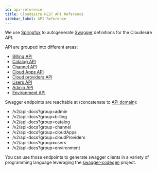 ```yaml
---
id: api-reference
title: Cloudesire REST API Reference
sidebar_label: API Reference
---
```


We use [Springfox](https://github.com/springfox/springfox) to autogenerate
[Swagger](https://swagger.io/) definitions for the Cloudesire API.

API are grouped into different areas:

* [Billing API](/redoc/billing.html)
* [Catalog API](/redoc/catalog.html)
* [Channel API](/redoc/channel.html)
* [Cloud Apps API](/redoc/cloud-apps.html)
* [Cloud providers API](/redoc/cloud-providers.html)
* [Users API](/redoc/users.html)
* [Admin API](/redoc/admin.html)
* [Environment API](/redoc/environment.html)

Swagger endpoints are reachable at (concatenate to [API
domain](api.md#domains)):

* /v2/api-docs?group=admin
* /v2/api-docs?group=billing
* /v2/api-docs?group=catalog
* /v2/api-docs?group=channel
* /v2/api-docs?group=cloudApps
* /v2/api-docs?group=cloudProviders
* /v2/api-docs?group=users
* /v2/api-docs?group=environment

You can use those endpoints to generate swagger clients in a variety of
programming language leveraging the
[swagger-codegen](https://github.com/swagger-api/swagger-codegen) project.
